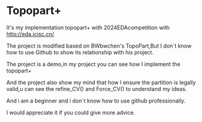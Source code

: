 # Topopart+
It's my implementation topopart+ with 2024EDAcompetition with http://eda.icisc.cn/

The project is modified based on BWbwchen's TopoPart,But I don`t know how to use Github to show its relationship with his project.

The project is a demo,in my project you can see how I implement the topopart+

And the project also show my mind that how I ensure the partition is legally valid,u can see the refine_CV() and Force_CV() to understand my ideas.

And i am a beginner and i don`t know how to use github professionally.

I would appreciate it if you could give more advice.
